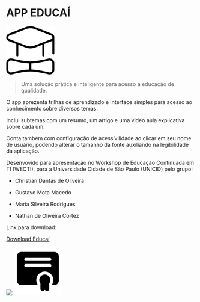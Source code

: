 # APP EDUCAÍ

<img src="https://github.com/gustavomotamacedo/Educai/blob/main/app/src/main/res/drawable/educai_logo.png?raw=true" width="128"/>

> Uma solução prática e inteligente para acesso a educação de qualidade.

O app aprezenta trilhas de aprendizado e interface simples para acesso ao conhecimento sobre diversos temas.

Inclui subtemas com um resumo, um artigo e uma video aula explicativa sobre cada um.

Conta também com configuração de acessívilidade ao clicar em seu nome de usuário, podendo alterar o tamanho da fonte auxiliando na legibilidade da aplicação.

Desenvovido para apresentação no Workshop de Educação Continuada em TI (WECTI), para a Universidade Cidade de São Paulo (UNICID) pelo grupo:

- Christian Dantas de Oliveira

- Gustavo Mota Macedo

- Maria Silveira Rodrigues

- Nathan de Oliveira Cortez

Link para download:

[Download Educaí](https://www.mediafire.com/file/sbkyq5e159v0z5r/Educai.apk/file)

<img src="https://zxing.org/w/chart?cht=qr&chs=350x350&chld=L&choe=UTF-8&chl=https%3A%2F%2Fwww.mediafire.com%2Ffile%2Fsbkyq5e159v0z5r%2FEducai.apk%2Ffile" width="256"/>

<img src="https://github.com/gustavomotamacedo/Educai/blob/main/app/src/main/res/drawable/educai_ponto.png?raw=true" width="128"/>
